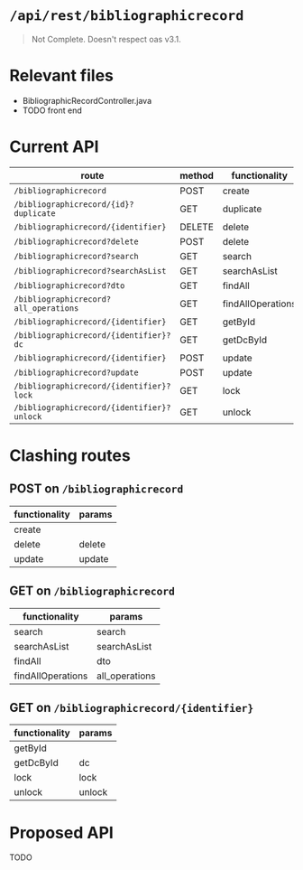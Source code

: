 # `/api/rest/bibliographicrecord`
> Not Complete.
> Doesn't respect oas v3.1.

# Relevant files
- BibliographicRecordController.java
- TODO front end

# Current API
|route|method|functionality|
|-|-|-|
|`/bibliographicrecord`|POST|create|
|`/bibliographicrecord/{id}?duplicate`|GET|duplicate|
|`/bibliographicrecord/{identifier}`|DELETE|delete|
|`/bibliographicrecord?delete`|POST|delete|
|`/bibliographicrecord?search`|GET|search|
|`/bibliographicrecord?searchAsList`|GET|searchAsList|
|`/bibliographicrecord?dto`|GET|findAll|
|`/bibliographicrecord?all_operations`|GET|findAllOperations|
|`/bibliographicrecord/{identifier}`|GET|getById|
|`/bibliographicrecord/{identifier}?dc`|GET|getDcById|
|`/bibliographicrecord/{identifier}`|POST|update|
|`/bibliographicrecord?update`|POST|update|
|`/bibliographicrecord/{identifier}?lock`|GET|lock|
|`/bibliographicrecord/{identifier}?unlock`|GET|unlock|

# Clashing routes

## POST on `/bibliographicrecord`
|functionality|params|
|-|-|
|create||
|delete|delete|
|update|update|

## GET on `/bibliographicrecord`
|functionality|params|
|-|-|
|search|search|
|searchAsList|searchAsList|
|findAll|dto|
|findAllOperations|all_operations|

## GET on `/bibliographicrecord/{identifier}`
|functionality|params|
|-|-|
|getById||
|getDcById|dc|
|lock|lock|
|unlock|unlock|

# Proposed API
TODO